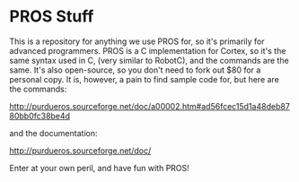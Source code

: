 # PROS Stuff
This is a repository for anything we use PROS for, so it's primarily for advanced programmers. PROS is a C implementation for Cortex, so it's the same syntax used in C, (very similar to RobotC), and the commands are the same. It's also open-source, so you don't need to fork out $80 for a personal copy. It is, however, a pain to find sample code for, but here are the commands:

http://purdueros.sourceforge.net/doc/a00002.htm#ad56fcec15d1a48deb8780bb0fc38be4d

and the documentation:

http://purdueros.sourceforge.net/doc/

Enter at your own peril, and have fun with PROS!
